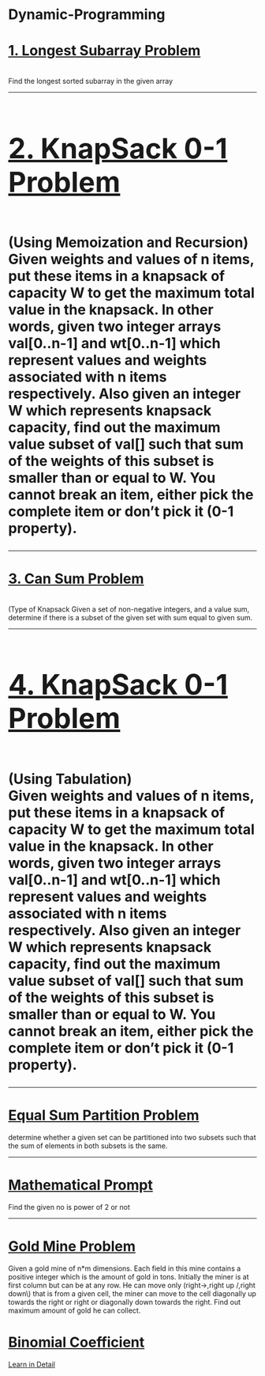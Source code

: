 # Dynamic-Programming
<h1><a href="https://github.com/tanaykulkarni27/Dynamic-Programming/blob/main/longest%20subarray.py">1. Longest Subarray Problem </a> </h1> <br>
Find the longest sorted subarray in the given array
<hr>
 <h1><a href="https://github.com/tanaykulkarni27/Dynamic-Programming/blob/main/knap.py"> <h1>2. KnapSack 0-1 Problem </a>  </h1> <br> (Using Memoization and Recursion)<br>
Given weights and values of n items, put these items in a knapsack of capacity W to get the maximum total value in the knapsack. In other words, given two integer arrays val[0..n-1] and wt[0..n-1] which represent values and weights associated with n items respectively. Also given an integer W which represents knapsack capacity, find out the maximum value subset of val[] such that sum of the weights of this subset is smaller than or equal to W. You cannot break an item, either pick the complete item or don’t pick it (0-1 property).
<hr>
<h1> <a href="https://github.com/tanaykulkarni27/Dynamic-Programming/blob/main/Can_sum.py"> 3. Can Sum Problem </a>  </h1> <br>
 (Type of Knapsack
Given a set of non-negative integers, and a value sum, determine if there is a subset of the given set with sum equal to given sum. 
<hr>
 <h1><a href="https://github.com/tanaykulkarni27/Dynamic-Programming/blob/main/knap.py"> <h1>4. KnapSack 0-1 Problem </a>  </h1> <br> (Using Tabulation)<br>
Given weights and values of n items, put these items in a knapsack of capacity W to get the maximum total value in the knapsack. In other words, given two integer arrays val[0..n-1] and wt[0..n-1] which represent values and weights associated with n items respectively. Also given an integer W which represents knapsack capacity, find out the maximum value subset of val[] such that sum of the weights of this subset is smaller than or equal to W. You cannot break an item, either pick the complete item or don’t pick it (0-1 property).
<hr>
<h1><a href="https://github.com/tanaykulkarni27/Dynamic-Programming/blob/main/part.py">Equal Sum Partition Problem</a></h1>
determine whether a given set can be partitioned into two subsets such that the sum of elements in both subsets is the same.
<hr>
  <h1><a href="https://github.com/tanaykulkarni27/Dynamic-Programming/blob/main/is_power.py">Mathematical Prompt</a></h1>
  <p>Find the given no is power of 2 or not</p>
<hr>
  <h1><a href="https://github.com/tanaykulkarni27/Dynamic-Programming/blob/main/gold_mine.py">Gold Mine Problem</a></h1>
  <p>
   Given a gold mine of n*m dimensions. Each field in this mine contains a positive integer which is the amount of gold in tons. Initially the miner is at first column but can be at any row. He can move only (right->,right up /,right down\) that is from a given cell, the miner can move to the cell diagonally up towards the right or right or diagonally down towards the right. Find out maximum amount of gold he can collect.
  </p>
  <h1><a href="https://github.com/tanaykulkarni27/Dynamic-Programming/blob/main/binomial.py">Binomial Coefficient</a></h1>
  
<p>
    <a href="https://www.geeksforgeeks.org/binomial-coefficient-dp-9/">Learn in Detail</a>
</p>
